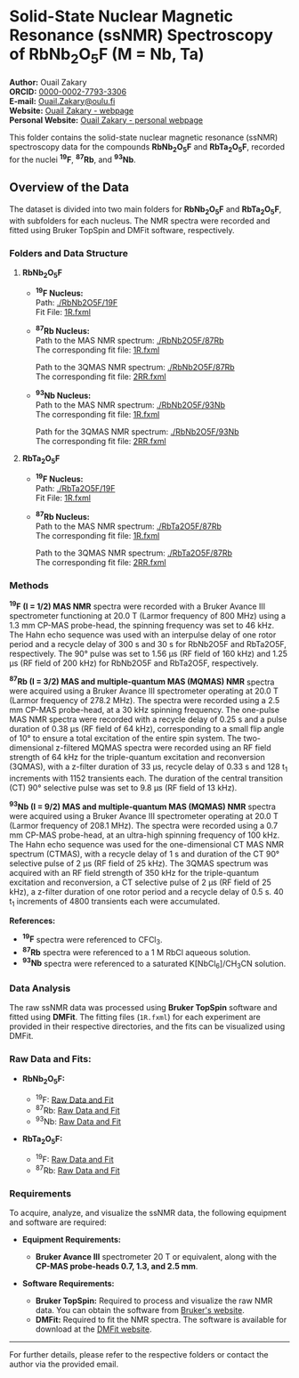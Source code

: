 # Solid-State Nuclear Magnetic Resonance (ssNMR) Spectroscopy of RbNb<sub>2</sub>O<sub>5</sub>F (M = Nb, Ta)
**Author:** Ouail Zakary  
**ORCID:** [0000-0002-7793-3306](https://orcid.org/0000-0002-7793-3306)  
**E-mail:** [Ouail.Zakary@oulu.fi](mailto:Ouail.Zakary@oulu.fi)  
**Website:** [Ouail Zakary - webpage](https://cc.oulu.fi/~nmrwww/members/Ouail_Zakary.html)  
**Personal Website:** [Ouail Zakary - personal webpage](https://ozakary.github.io/)

This folder contains the solid-state nuclear magnetic resonance (ssNMR) spectroscopy data for the compounds **RbNb<sub>2</sub>O<sub>5</sub>F** and **RbTa<sub>2</sub>O<sub>5</sub>F**, recorded for the nuclei **<sup>19</sup>F**, **<sup>87</sup>Rb**, and **<sup>93</sup>Nb**.

## Overview of the Data
The dataset is divided into two main folders for **RbNb<sub>2</sub>O<sub>5</sub>F** and **RbTa<sub>2</sub>O<sub>5</sub>F**, with subfolders for each nucleus. The NMR spectra were recorded and fitted using Bruker TopSpin and DMFit software, respectively.

### Folders and Data Structure
1. **RbNb<sub>2</sub>O<sub>5</sub>F**
   - **<sup>19</sup>F Nucleus:**  
     Path: [./RbNb2O5F/19F](./RbNb2O5F/19F)  
     Fit File: [1R.fxml](./RbNb2O5F/19F/103/pdata/1/1R.fxml)
   
   - **<sup>87</sup>Rb Nucleus:**  
     Path to the MAS NMR spectrum: [./RbNb2O5F/87Rb](./RbNb2O5F/87Rb/mas)  
     The corresponding fit file: [1R.fxml](./RbNb2O5F/87Rb/mas/1/pdata/1/1R.fxml)

     Path to the 3QMAS NMR spectrum: [./RbNb2O5F/87Rb](./RbNb2O5F/87Rb/3qmas)  
     The corresponding fit file: [2RR.fxml](./RbNb2O5F/87Rb/3qmas/60/pdata/1/2RR.fxml)
 
   - **<sup>93</sup>Nb Nucleus:**  
     Path to the MAS NMR spectrum: [./RbNb2O5F/93Nb](./RbNb2O5F/93Nb/mas)  
     The corresponding fit file: [1R.fxml](./RbNb2O5F/93Nb/mas/254/pdata/1/1R.fxml)

     Path for the 3QMAS NMR spectrum: [./RbNb2O5F/93Nb](./RbNb2O5F/93Nb/3qmas)  
     The corresponding fit file: [2RR.fxml](./RbNb2O5F/93Nb/3qmas/255/pdata/1/2RR.fxml)

2. **RbTa<sub>2</sub>O<sub>5</sub>F**
   - **<sup>19</sup>F Nucleus:**  
     Path: [./RbTa2O5F/19F](./RbTa2O5F/19F)  
     Fit File: [1R.fxml](./RbTa2O5F/19F/101/pdata/1/1R.fxml)
   
   - **<sup>87</sup>Rb Nucleus:**  
     Path to the MAS NMR spectrum: [./RbTa2O5F/87Rb](./RbTa2O5F/87Rb/mas)  
     The corresponding fit file: [1R.fxml](./RbTa2O5F/87Rb/mas/5/pdata/1/1R.fxml)

     Path to the 3QMAS NMR spectrum: [./RbTa2O5F/87Rb](./RbTa2O5F/87Rb/3qmas)  
     The corresponding fit file: [2RR.fxml](./RbTa2O5F/87Rb/3qmas/160/pdata/1/2RR.fxml)

### Methods
**<sup>19</sup>F (I = 1/2) MAS NMR** spectra were recorded with a Bruker Avance III spectrometer functioning at 20.0 T (Larmor frequency of 800 MHz) using a 1.3 mm CP-MAS probe-head, the spinning frequency was set to 46 kHz. The Hahn echo sequence was used with an interpulse delay of one rotor period and a recycle delay of 300 s and 30 s for RbNb2O5F and RbTa2O5F, respectively. The 90° pulse was set to 1.56 µs (RF field of 160 kHz) and 1.25 µs (RF field of 200 kHz) for RbNb2O5F and RbTa2O5F, respectively.

**<sup>87</sup>Rb (I = 3/2) MAS and multiple-quantum MAS (MQMAS) NMR** spectra were acquired using a Bruker Avance III spectrometer operating at 20.0 T (Larmor frequency of 278.2 MHz). The spectra were recorded using a 2.5 mm CP-MAS probe-head, at a 30 kHz spinning frequency. The one-pulse MAS NMR spectra were recorded with a recycle delay of 0.25 s and a pulse duration of 0.38 µs (RF field of 64 kHz), corresponding to a small flip angle of 10° to ensure a total excitation of the entire spin system. The two-dimensional z-filtered MQMAS spectra were recorded using an RF field strength of 64 kHz for the triple-quantum excitation and reconversion (3QMAS), with a z-filter duration of 33 µs, recycle delay of 0.33 s and 128 t<sub>1</sub> increments with 1152 transients each. The duration of the central transition (CT) 90° selective pulse was set to 9.8 µs (RF field of 13 kHz).

**<sup>93</sup>Nb (I = 9/2) MAS and multiple-quantum MAS (MQMAS) NMR** spectra were acquired using a Bruker Avance III spectrometer operating at 20.0 T (Larmor frequency of 208.1 MHz). The spectra were recorded using a 0.7 mm CP-MAS probe-head, at an ultra-high spinning frequency of 100 kHz. The Hahn echo sequence was used for the one-dimensional CT MAS NMR spectrum (CTMAS), with a recycle delay of 1 s and duration of the CT 90° selective pulse of 2 µs (RF field of 25 kHz). The 3QMAS spectrum was acquired with an RF field strength of 350 kHz for the triple-quantum excitation and reconversion, a CT selective pulse of 2 µs (RF field of 25 kHz), a z-filter duration of one rotor period and a recycle delay of 0.5 s. 40 t<sub>1</sub> increments of 4800 transients each were accumulated.

**References:**  
- **<sup>19</sup>F** spectra were referenced to CFCl<sub>3</sub>.  
- **<sup>87</sup>Rb** spectra were referenced to a 1 M RbCl aqueous solution.  
- **<sup>93</sup>Nb** spectra were referenced to a saturated K[NbCl<sub>6</sub>]/CH<sub>3</sub>CN solution.

### Data Analysis
The raw ssNMR data was processed using **Bruker TopSpin** software and fitted using **DMFit**. The fitting files (`1R.fxml`) for each experiment are provided in their respective directories, and the fits can be visualized using DMFit.

### Raw Data and Fits:
- **RbNb<sub>2</sub>O<sub>5</sub>F:**
  - <sup>19</sup>F: [Raw Data and Fit](./RbNb2O5F/19F)
  - <sup>87</sup>Rb: [Raw Data and Fit](./RbNb2O5F/87Rb)
  - <sup>93</sup>Nb: [Raw Data and Fit](./RbNb2O5F/93Nb)
  
- **RbTa<sub>2</sub>O<sub>5</sub>F:**
  - <sup>19</sup>F: [Raw Data and Fit](./RbTa2O5F/19F)
  - <sup>87</sup>Rb: [Raw Data and Fit](./RbTa2O5F/87Rb)

### Requirements
To acquire, analyze, and visualize the ssNMR data, the following equipment and software are required:

- **Equipment Requirements:**
  - **Bruker Avance III** spectrometer 20 T or equivalent, along with the **CP-MAS probe-heads 0.7, 1.3, and 2.5 mm**.
  
- **Software Requirements:**
  - **Bruker TopSpin:** Required to process and visualize the raw NMR data. You can obtain the software from [Bruker's website](https://www.bruker.com/en/products-and-solutions/mr/nmr-software/topspin.html?s_kwcid=AL!14677!3!648890112603!p!!g!!nmr%20software%20free%20download&utm_source=Advertising&utm_medium=GoogleAd&utm_campaign=BBIO-Software-Cross-All-Software-H2-2024&gad_source=1&gclid=Cj0KCQjwgL-3BhDnARIsAL6KZ6-3cOPvJBH5UNxRvUrDug2NC94E8Bw_iE3Ey2GcHur_1z1SLIEYV5caApz2EALw_wcB).
  - **DMFit:** Required to fit the NMR spectra. The software is available for download at the [DMFit website](https://nmr.cemhti.cnrs-orleans.fr/).

---

For further details, please refer to the respective folders or contact the author via the provided email.
